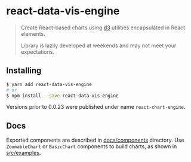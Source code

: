 # react-data-vis-engine

> Create React-based charts using [d3](https://d3js.org) utilities encapsulated in React elements.
>
> Library is lazily developed at weekends and may not meet your expectations.
>

## Installing

```sh
$ yarn add react-data-vis-engine
# or
$ npm install --save react-data-vis-engine
```

Versions prior to 0.0.23 were published under name `react-chart-engine`.

## Docs

Exported components are described in [docs/components](./docs/components) directory. Use `ZoomableChart` or `BasicChart` components to build charts, as shown in [src/examples](./src/examples).
